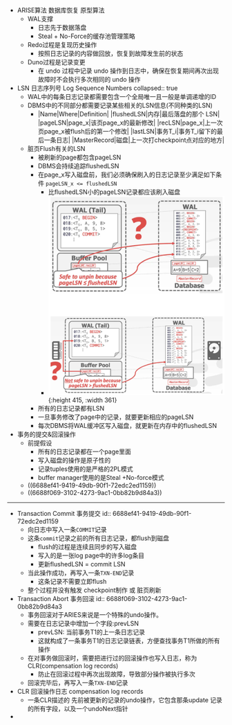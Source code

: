 - ARISE算法 数据库恢复 原型算法
	- WAL支撑
		- 日志先于数据落盘
		- Steal + No-Force的缓存池管理策略
	- Redo过程是复现历史操作
		- 按照日志记录的内容做回放，恢复到故障发生前的状态
	- Duno过程是记录变更
		- 在 undo 过程中记录 undo 操作到日志中，确保在恢复期间再次出现故障时不会执行多次相同的 undo 操作
- LSN 日志序列号 Log Sequence Numbers
  collapsed:: true
	- WAL中的每条日志记录都需要包含一个全局唯一且一般是单调递增的ID
	- DBMS中的不同部分都需要记录某些相关的LSN信息(不同种类的LSN)
		- |Name|Where|Definition|
		  |flushedLSN|内存|最后落盘的那个 LSN|
		  |pageLSN|page_x|该页page_x的最新修改|
		  |recLSN|page_x|上一次页page_x被flush后的第一个修改|
		  |lastLSN|事务T_i|事务T_i留下的最后一条日志|
		  |MasterRecord|磁盘|上一次打checkpoint点对应的地方|
	- 脏页Flush有关的LSN
		- 被刷新的page都包含pageLSN
		- DBMS会持续追踪flushedLSN
		- 在page_x写入磁盘前，我们必须确保刷入的日志记录至少满足如下条件 `pageLSN_x <= flushedLSN`
			- 比flushedLSN小的pageLSN记录都应该刷入磁盘
			- ![image.png](../assets/image_1720249802168_0.png){:height 415, :width 361}
		- 所有的日志记录都有LSN
		- 一旦事务修改了page中的记录，就要更新相应的pageLSN
		- 每次DBMS将WAL缓冲区写入磁盘，就更新在内存中的flushedLSN
- 事务的提交&回滚操作
	- 前提假设
		- 所有的日志记录都在一个page里面
		- 写入磁盘的操作是原子性的
		- 记录tuples使用的是严格的2PL模式
		- buffer manager使用的是Steal +No-force模式
	- ((6688ef41-9419-49db-90f1-72edc2ed1159))
	- ((6688f069-3102-4273-9ac1-0bb82b9d84a3))
- ---
- Transaction Commit 事务提交
  id:: 6688ef41-9419-49db-90f1-72edc2ed1159
	- 向日志中写入一条`COMMIT`记录
	- 这条`commit`记录之前的所有日志记录，都flush到磁盘
		- flush的过程是连续且同步的写入磁盘
		- 写入的是一张log page中的许多log条目
		- 更新flushedLSN = commit LSN
	- 当此操作成功，再写入一条`TXN-END`记录
		- 这条记录不需要立即flush
	- 整个过程并没有触发 checkpoint制作 或 脏页刷新
- Transaction Abort 事务回滚
  id:: 6688f069-3102-4273-9ac1-0bb82b9d84a3
	- 事务回滚对于ARIES来说是一个特殊的undo操作。
	- 需要在日志记录中增加一个字段:prevLSN
		- prevLSN: 当前事务T1的上一条日志记录
		- 这就构成了一条事务T1的日志记录链表，方便查找事务T1所做的所有操作
	- 在对事务做回滚时，需要把进行过的回滚操作也写入日志，称为CLR(compensation log records)
		- 防止在回滚过程中再次出现故障，导致部分操作被执行多次
	- 回滚完毕后，再写入一条`TXN-END`记录
- CLR 回滚操作日志 compensation log records
	- 一条CLR描述的 先前被更新的记录的undo操作，它包含那条update 记录的所有字段，以及一个undoNext指针
-